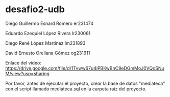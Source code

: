 # desafio2-udb


Diego Guillermo Esnard Romero er231474

Eduardo Ezequiel López Rivera lr230061

Diego René López Martínez lm231893

David Ernesto Orellana Gómez og231911

Enlace del video: https://drive.google.com/file/d/1Tvww67u4iPBKwBnC9eDGmMoJ0VQoSNuM/view?usp=sharing

Por favor, antes de ejecutar el proyecto, crear la base de datos "mediateca" con el script llamado mediateca.sql en la carpeta raíz del proyecto.